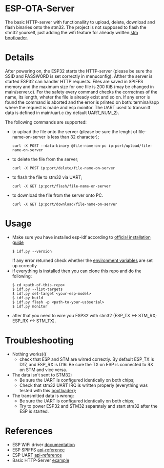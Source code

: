 # ESP-OTA-Server
The basic HTTP-server with functionallity to upload, delete, download and flash binaries onto the stm32. The project is not supposed to flash the stm32 yourself, just adding the wifi feature for already written [stm bootloader](https://github.com/a-int/stm-bootloader).

# Details

After powering on, the ESP32 starts the HTTP-server (please be sure the SSID and PASSWORD is set correctly in menuconfig). Afther the server is started ESP32 can handler HTTP requests. Files are saved in SPIFFS memory and the maximum size for one file is 200 KiB (may be changed in main/server.c). For the safety every command checks the correctnes of the name, its length, wheter the file is already exist and so on. If any error is found the command is aborted and the error is printed on both: terminal/app where the request is made and esp monitor. 
The UART used to transmitt data is defined in main/uart.c (by default UART_NUM_2). 

The following commands are supported:

- to upload the file onto the server (please be sure the lenght of file-name-on-server is less than 32 character);
    ```
    curl -X POST --data-binary @file-name-on-pc ip:port/upload/file-name-on-server
    ```
- to delete the file from the server;
    ```
    curl -X POST ip:port/delete/file-name-on-server
    ```
- to flash the file to stm32 via UART;
    ```
    curl -X GET ip:port/flash/file-name-on-server
    ```
- to download the file from the server onto PC.
    ```
    curl -X GET ip:port/download/file-name-on-server
    ```

# Usage
* Make sure you have installed esp-idf according to [official installation guide](https://docs.espressif.com/projects/esp-idf/en/latest/esp32/get-started/#installation)
    ```
    $ idf.py --version
    ```
    If any error returned check whether the [environment variables](https://docs.espressif.com/projects/esp-idf/en/latest/esp32/get-started/linux-macos-setup.html#step-4-set-up-the-environment-variables) are set up correctly
 * if everything is installed then you can clone this repo and do the following:
	```
	$ cd <path-of-this-repo>
    $ idf.py --list-targets 
    $ idf.py set-target <your-esp-model>
    $ idf.py build
    $ idf.py flash -p <path-to-your-usbserial>
    $ idf.py monitor
	```
* after that you need to wire you ESP32 with stm32 (ESP_TX <-> STM_RX; ESP_RX <-> STM_TX).

# Troubleshooting

- Nothing works(((
    - check that ESP and STM are wirred correctly. By default ESP_TX is D17, and ESP_RX is D16. Be sure the TX on ESP is connected to RX on STM and vice versa.
- The data isn't sent to STM32: 
    - Be sure the UART is configured identically on both chips;
    - Check that stm32 UART IRQ is written properly (everything was tested with this [bootloader](https://github.com/a-int/stm-bootloader));
- The transmitted data is wrong:
    - Be sure the UART is configured identically on both chips;
    - Try to power ESP32 and STM32 separately and start stm32 after the ESP is started.


# References
- ESP WiFi driver [documentation](https://docs.espressif.com/projects/esp-idf/en/latest/esp32/api-guides/wifi.html#esp32-wi-fi-station-general-scenario)
- ESP SPIFFS [api-reference](https://docs.espressif.com/projects/esp-idf/en/latest/esp32/api-reference/storage/spiffs.html)
- ESP UART [api-reference](https://docs.espressif.com/projects/esp-idf/en/latest/esp32/api-reference/peripherals/uart.html)
- Basic HTTP-Server [example](https://github.com/espressif/esp-idf/tree/master/examples/protocols/http_server/file_serving)